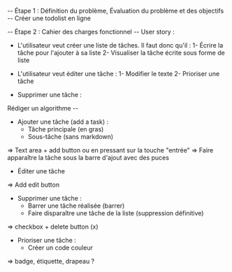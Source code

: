 -- Étape 1 : Définition du problème, Évaluation du problème et des objectifs --
     Créer une todolist en ligne

-- Étape 2 : Cahier des charges fonctionnel --
               User story : 

* L'utilisateur veut créer une liste de tâches. Il faut donc qu'il :
1- Écrire la tâche pour l'ajouter à sa liste
2- Visualiser la tâche écrite sous forme de liste

* L'utilisateur veut éditer une tâche :
1- Modifier le texte
2- Prioriser une tâche

* Supprimer une tâche : 

Rédiger un algorithme --

* Ajouter une tâche (add a task) :
    - Tâche principale (en gras)
    - Sous-tâche (sans markdown)

=> Text area + add button ou en pressant sur la touche "entrée"
=> Faire apparaître la tâche sous la barre d'ajout avec des puces

* Éditer une tâche 

=> Add edit button

* Supprimer une tâche : 
    - Barrer une tâche réalisée (barrer)
    - Faire disparaître une tâche de la liste (suppression définitive)

=> checkbox + delete button (x)

* Prioriser une tâche :
    - Créer un code couleur

=> badge, étiquette, drapeau ?